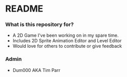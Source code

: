 # README #

### What is this repository for? ###

* A 2D Game I've been working on in my spare time.
* Includes 2D Sprite Animation Editor and Level Editor
* Would love for others to contribute or give feedback

### Admin ###

* Dum000 AKA Tim Parr